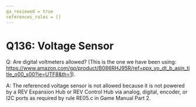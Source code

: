```yaml
---
qa_reviewed = true
references_rules = []
---
```


# Q136: Voltage Sensor

Q: Are digital voltmeters allowed? (This is the one we have been using: https://www.amazon.com/gp/product/B086RHJ95R/ref=ppx_yo_dt_b_asin_title_o00_s00?ie=UTF8&th=1).

A: The referenced voltage sensor is not allowed because it is not powered by a REV Expansion Hub or REV Control Hub via analog, digital, encoder, or I2C ports as required by rule RE05.c in Game Manual Part 2.
